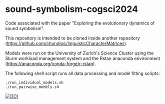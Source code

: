 # sound-symbolism-cogsci2024
Code associated with the paper "Exploring the evolutionary dynamics of sound symbolism".

This repository is intended to be cloned inside another repository (https://github.com/chundrac/linguisticCharacterMatrices).

Models were run on the University of Zurich's Science Cluster using the Slurm workload management system and the Rstan anaconda environment (https://anaconda.org/conda-forge/r-rstan).

The following shell script runs all data processing and model fitting scripts:

```
./run_individual_models.sh
./run_pairwise_models.sh
```

[![DOI](10.5281/zenodo.15338270)](10.5281/zenodo.15338270)